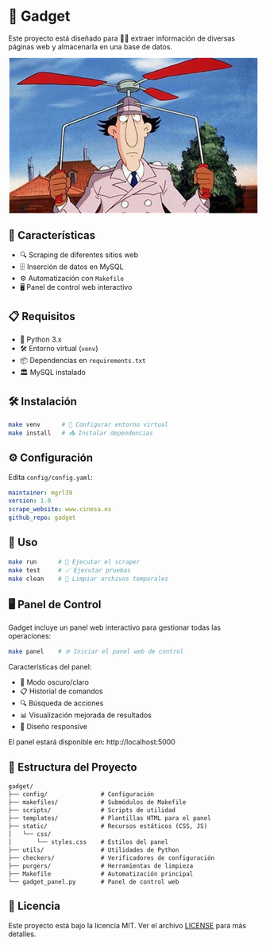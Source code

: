 # 🤖 Gadget

Este proyecto está diseñado para 🕵️‍♂️ extraer información de diversas páginas web y almacenarla en una base de datos.

<p align="center">
  <img src="gadget.jpeg" width="500" alt="Gadget Logo">
</p>

## 🚀 Características

- 🔍 Scraping de diferentes sitios web
- 🗄️ Inserción de datos en MySQL
- ⚙️ Automatización con `Makefile`
- 🖥️ Panel de control web interactivo

## 📋 Requisitos

- 🐍 Python 3.x
- 🛠️ Entorno virtual (`venv`)
- 📦 Dependencias en `requirements.txt`
- 🏛️ MySQL instalado

## 🛠️ Instalación

```bash
make venv      # 🔗 Configurar entorno virtual
make install   # 📥 Instalar dependencias
```

## ⚙️ Configuración

Edita `config/config.yaml`:

```yaml
maintainer: mgrl39
version: 1.0
scrape_website: www.cinesa.es
github_repo: gadget
```

## 🎯 Uso

```bash
make run      # 🤖 Ejecutar el scraper
make test     # ✅ Ejecutar pruebas
make clean    # 🧹 Limpiar archivos temporales
```

## 🖥️ Panel de Control

Gadget incluye un panel web interactivo para gestionar todas las operaciones:

```bash
make panel    # 🌐 Iniciar el panel web de control
```

Características del panel:
- 🌙 Modo oscuro/claro
- 📋 Historial de comandos
- 🔍 Búsqueda de acciones
- 📊 Visualización mejorada de resultados
- 📱 Diseño responsive

El panel estará disponible en: http://localhost:5000

## 📄 Estructura del Proyecto

```
gadget/
├── config/               # Configuración
├── makefiles/            # Submódulos de Makefile
├── scripts/              # Scripts de utilidad
├── templates/            # Plantillas HTML para el panel
├── static/               # Recursos estáticos (CSS, JS)
│   └── css/
│       └── styles.css    # Estilos del panel
├── utils/                # Utilidades de Python
├── checkers/             # Verificadores de configuración
├── purgers/              # Herramientas de limpieza
├── Makefile              # Automatización principal
└── gadget_panel.py       # Panel de control web
```

## 📜 Licencia

Este proyecto está bajo la licencia MIT. Ver el archivo [LICENSE](LICENSE) para más detalles.
